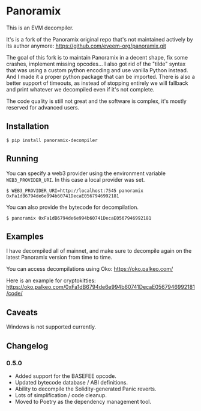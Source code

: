 Panoramix
=========

This is an EVM decompiler.

It's is a fork of the Panoramix original repo that's not maintained actively by its author anymore: https://github.com/eveem-org/panoramix.git

The goal of this fork is to maintain Panoramix in a decent shape, fix some crashes, implement missing opcodes...
I also got rid of the "tilde" syntax that was using a custom python encoding and use vanilla Python instead. And I made it a proper python package that can be imported.
There is also a better support of timeouts, as instead of stopping entirely we will fallback and print whatever we decompiled even if it's not complete.

The code quality is still not great and the software is complex, it's mostly reserved for advanced users.

## Installation

```console
$ pip install panoramix-decompiler
```

## Running

You can specify a web3 provider using the environment variable `WEB3_PROVIDER_URI`. In this case a local provider was set.

```console
$ WEB3_PROVIDER_URI=http://localhost:7545 panoramix 0xFa1dB6794de6e994b60741DecaE0567946992181
```

You can also provide the bytecode for decompilation.

```console
$ panoramix 0xFa1dB6794de6e994b60741DecaE0567946992181
```

## Examples

I have decompiled all of mainnet, and make sure to decompile again on the latest Panoramix version from time to time.

You can access decompilations using Oko: https://oko.palkeo.com/

Here is an example for cryptokitties: https://oko.palkeo.com/0xFa1dB6794de6e994b60741DecaE0567946992181/code/

## Caveats

Windows is not supported currently.

## Changelog

### 0.5.0

 * Added support for the BASEFEE opcode.
 * Updated bytecode database / ABI definitions.
 * Ability to decompile the Solidity-generated Panic reverts.
 * Lots of simplification / code cleanup.
 * Moved to Poetry as the dependency management tool.
